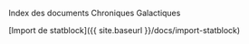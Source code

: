 Index des documents Chroniques Galactiques

[Import de statblock]({{ site.baseurl }}/docs/import-statblock)
